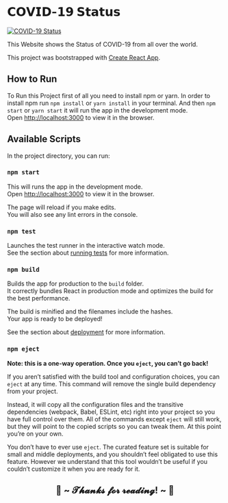 # 𝗖𝗢𝗩𝗜𝗗-𝟭𝟵 𝗦𝘁𝗮𝘁𝘂𝘀

[![COVID-19 Status](covid-19-status.gif)](https://covid19-status.ml/)

This Website shows the Status of COVID-19 from all over the world.

This project was bootstrapped with [Create React App](https://github.com/facebook/create-react-app).

## How to Run

To Run this Project first of all you need to install npm or yarn. In order to install npm run `npm install` or `yarn install` in your terminal. And then `npm start` or `yarn start` it will run the app in the development mode.\
Open [http://localhost:3000](http://localhost:3000) to view it in the browser.

## Available Scripts

In the project directory, you can run:

### `npm start`

This will runs the app in the development mode.\
Open [http://localhost:3000](http://localhost:3000) to view it in the browser.

The page will reload if you make edits.\
You will also see any lint errors in the console.

### `npm test`

Launches the test runner in the interactive watch mode.\
See the section about [running tests](https://facebook.github.io/create-react-app/docs/running-tests) for more information.

### `npm build`

Builds the app for production to the `build` folder.\
It correctly bundles React in production mode and optimizes the build for the best performance.

The build is minified and the filenames include the hashes.\
Your app is ready to be deployed!

See the section about [deployment](https://facebook.github.io/create-react-app/docs/deployment) for more information.

### `npm eject`

**Note: this is a one-way operation. Once you `eject`, you can’t go back!**

If you aren’t satisfied with the build tool and configuration choices, you can `eject` at any time. This command will remove the single build dependency from your project.

Instead, it will copy all the configuration files and the transitive dependencies (webpack, Babel, ESLint, etc) right into your project so you have full control over them. All of the commands except `eject` will still work, but they will point to the copied scripts so you can tweak them. At this point you’re on your own.

You don’t have to ever use `eject`. The curated feature set is suitable for small and middle deployments, and you shouldn’t feel obligated to use this feature. However we understand that this tool wouldn’t be useful if you couldn’t customize it when you are ready for it.

<h2 align="center">💖 ~ 𝓣𝓱𝓪𝓷𝓴𝓼 𝓯𝓸𝓻 𝓻𝓮𝓪𝓭𝓲𝓷𝓰! ~ 💖</h2>

